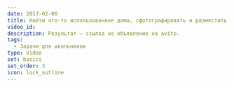```yaml
---
date: 2017-02-06
title: Найти что-то использованное дома, сфотографировать и разместить на Avito.
video_id: 
description: Результат – ссылка на объявление на avito.
tags:
  - Задачи для школьников
type: Video
set: basics
set_order: 3
icon: lock_outline
---
```

